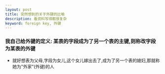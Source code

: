 ```yaml
---
layout: post
title: 突然想到的关于外键的比喻
description: 看资料写得都很复杂
keyword: foreign key, 外键
---
```

### 我自己给外键的定义: 某表的字段成为了另一个表的主键,则称改字段为某表的外键

*  就好想表为父母,字段为女儿,这个女儿嫁出去了,成为了另一个表的媳妇,那就称她为"外家"(外键)的人